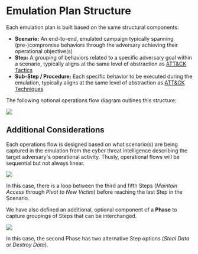 # Emulation Plan Structure

Each emulation plan is built based on the same structural components:

- **Scenario:** An end-to-end, emulated campaign typically spanning (pre-)compromise behaviors through the adversary achieving their operational objective(s)
- **Step:** A grouping of behaviors related to a specific adversary goal within a scenario, typically aligns at the same level of abstraction as [ATT&CK Tactics](https://attack.mitre.org/tactics/)
- **Sub-Step / Procedure:** Each specific behavior to be executed during the emulation, typically aligns at the same level of abstraction as [ATT&CK Techniques](https://attack.mitre.org/techniques/)

The following notional operations flow diagram outlines this structure:

![](https://github.com/center-for-threat-informed-defense/adversary_emulation_library/blob/structural-documentation/notional_diagram.PNG)

## Additional Considerations

Each operations flow is designed based on what scenario(s) are being captured in the emulation from the cyber threat intelligence describing the target adversary's operational activity. Thusly, operational flows will be sequential but not always   linear.

![](https://github.com/center-for-threat-informed-defense/adversary_emulation_library/blob/structural-documentation/notional_diagram_loops.PNG)

In this case, there is a loop between the third and fifth Steps (*Maintain Access* through *Pivot to New Victim*) before reaching the last Step in the Scenario.

We have also defined an additional, optional component of a **Phase** to capture groupings of Steps that can be interchanged.

![](https://github.com/center-for-threat-informed-defense/adversary_emulation_library/blob/structural-documentation/notional_diagram_phases.PNG)

In this case, the second Phase has two alternative Step options (*Steal Data* or *Destroy Data*).
